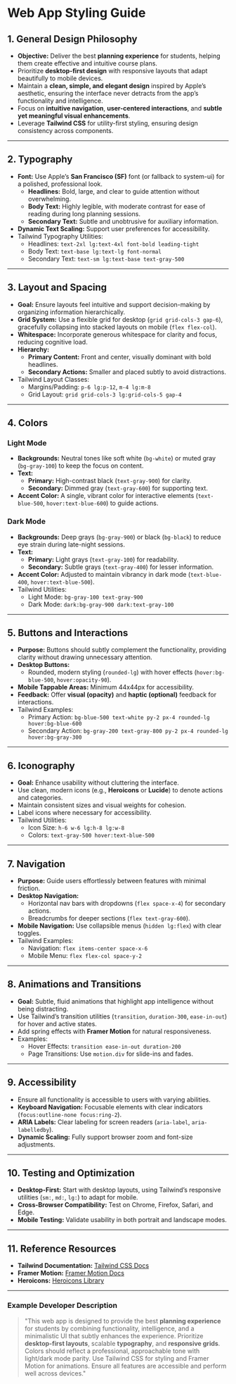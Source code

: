 # **Web App Styling Guide**

## **1. General Design Philosophy**
- **Objective:** Deliver the best **planning experience** for students, helping them create effective and intuitive course plans.
- Prioritize **desktop-first design** with responsive layouts that adapt beautifully to mobile devices.
- Maintain a **clean, simple, and elegant design** inspired by Apple’s aesthetic, ensuring the interface never detracts from the app’s functionality and intelligence.
- Focus on **intuitive navigation**, **user-centered interactions**, and **subtle yet meaningful visual enhancements**.
- Leverage **Tailwind CSS** for utility-first styling, ensuring design consistency across components.

---

## **2. Typography**
- **Font:** Use Apple’s **San Francisco (SF)** font (or fallback to system-ui) for a polished, professional look.
  - **Headlines:** Bold, large, and clear to guide attention without overwhelming.
  - **Body Text:** Highly legible, with moderate contrast for ease of reading during long planning sessions.
  - **Secondary Text:** Subtle and unobtrusive for auxiliary information.
- **Dynamic Text Scaling:** Support user preferences for accessibility.
- Tailwind Typography Utilities:
  - Headlines: `text-2xl lg:text-4xl font-bold leading-tight`
  - Body Text: `text-base lg:text-lg font-normal`
  - Secondary Text: `text-sm lg:text-base text-gray-500`

---

## **3. Layout and Spacing**
- **Goal:** Ensure layouts feel intuitive and support decision-making by organizing information hierarchically.
- **Grid System:** Use a flexible grid for desktop (`grid grid-cols-3 gap-6`), gracefully collapsing into stacked layouts on mobile (`flex flex-col`).
- **Whitespace:** Incorporate generous whitespace for clarity and focus, reducing cognitive load.
- **Hierarchy:**
  - **Primary Content:** Front and center, visually dominant with bold headlines.
  - **Secondary Actions:** Smaller and placed subtly to avoid distractions.
- Tailwind Layout Classes:
  - Margins/Padding: `p-6 lg:p-12`, `m-4 lg:m-8`
  - Grid Layout: `grid grid-cols-3 lg:grid-cols-5 gap-4`

---

## **4. Colors**

### **Light Mode**
- **Backgrounds:** Neutral tones like soft white (`bg-white`) or muted gray (`bg-gray-100`) to keep the focus on content.
- **Text:**
  - **Primary:** High-contrast black (`text-gray-900`) for clarity.
  - **Secondary:** Dimmed gray (`text-gray-600`) for supporting text.
- **Accent Color:** A single, vibrant color for interactive elements (`text-blue-500`, `hover:text-blue-600`) to guide actions.

### **Dark Mode**
- **Backgrounds:** Deep grays (`bg-gray-900`) or black (`bg-black`) to reduce eye strain during late-night sessions.
- **Text:**
  - **Primary:** Light grays (`text-gray-100`) for readability.
  - **Secondary:** Subtle grays (`text-gray-400`) for lesser information.
- **Accent Color:** Adjusted to maintain vibrancy in dark mode (`text-blue-400`, `hover:text-blue-500`).
- Tailwind Utilities:
  - Light Mode: `bg-gray-100 text-gray-900`
  - Dark Mode: `dark:bg-gray-900 dark:text-gray-100`

---

## **5. Buttons and Interactions**
- **Purpose:** Buttons should subtly complement the functionality, providing clarity without drawing unnecessary attention.
- **Desktop Buttons:**
  - Rounded, modern styling (`rounded-lg`) with hover effects (`hover:bg-blue-500`, `hover:opacity-90`).
- **Mobile Tappable Areas:** Minimum 44x44px for accessibility.
- **Feedback:** Offer **visual (opacity)** and **haptic (optional)** feedback for interactions.
- Tailwind Examples:
  - Primary Action: `bg-blue-500 text-white py-2 px-4 rounded-lg hover:bg-blue-600`
  - Secondary Action: `bg-gray-200 text-gray-800 py-2 px-4 rounded-lg hover:bg-gray-300`

---

## **6. Iconography**
- **Goal:** Enhance usability without cluttering the interface.
- Use clean, modern icons (e.g., **Heroicons** or **Lucide**) to denote actions and categories.
- Maintain consistent sizes and visual weights for cohesion.
- Label icons where necessary for accessibility.
- Tailwind Utilities:
  - Icon Size: `h-6 w-6 lg:h-8 lg:w-8`
  - Colors: `text-gray-500 hover:text-blue-500`

---

## **7. Navigation**
- **Purpose:** Guide users effortlessly between features with minimal friction.
- **Desktop Navigation:**
  - Horizontal nav bars with dropdowns (`flex space-x-4`) for secondary actions.
  - Breadcrumbs for deeper sections (`flex text-gray-600`).
- **Mobile Navigation:** Use collapsible menus (`hidden lg:flex`) with clear toggles.
- Tailwind Examples:
  - Navigation: `flex items-center space-x-6`
  - Mobile Menu: `flex flex-col space-y-2`

---

## **8. Animations and Transitions**
- **Goal:** Subtle, fluid animations that highlight app intelligence without being distracting.
- Use Tailwind’s transition utilities (`transition`, `duration-300`, `ease-in-out`) for hover and active states.
- Add spring effects with **Framer Motion** for natural responsiveness.
- Examples:
  - Hover Effects: `transition ease-in-out duration-200`
  - Page Transitions: Use `motion.div` for slide-ins and fades.

---

## **9. Accessibility**
- Ensure all functionality is accessible to users with varying abilities.
- **Keyboard Navigation:** Focusable elements with clear indicators (`focus:outline-none focus:ring-2`).
- **ARIA Labels:** Clear labeling for screen readers (`aria-label`, `aria-labelledby`).
- **Dynamic Scaling:** Fully support browser zoom and font-size adjustments.

---

## **10. Testing and Optimization**
- **Desktop-First:** Start with desktop layouts, using Tailwind’s responsive utilities (`sm:`, `md:`, `lg:`) to adapt for mobile.
- **Cross-Browser Compatibility:** Test on Chrome, Firefox, Safari, and Edge.
- **Mobile Testing:** Validate usability in both portrait and landscape modes.

---

## **11. Reference Resources**
- **Tailwind Documentation:** [Tailwind CSS Docs](https://tailwindcss.com/docs)
- **Framer Motion:** [Framer Motion Docs](https://www.framer.com/motion/)
- **Heroicons:** [Heroicons Library](https://heroicons.com/)

---

### **Example Developer Description**
> "This web app is designed to provide the best **planning experience** for students by combining functionality, intelligence, and a minimalistic UI that subtly enhances the experience. Prioritize **desktop-first layouts**, scalable **typography**, and **responsive grids**. Colors should reflect a professional, approachable tone with light/dark mode parity. Use Tailwind CSS for styling and Framer Motion for animations. Ensure all features are accessible and perform well across devices."
